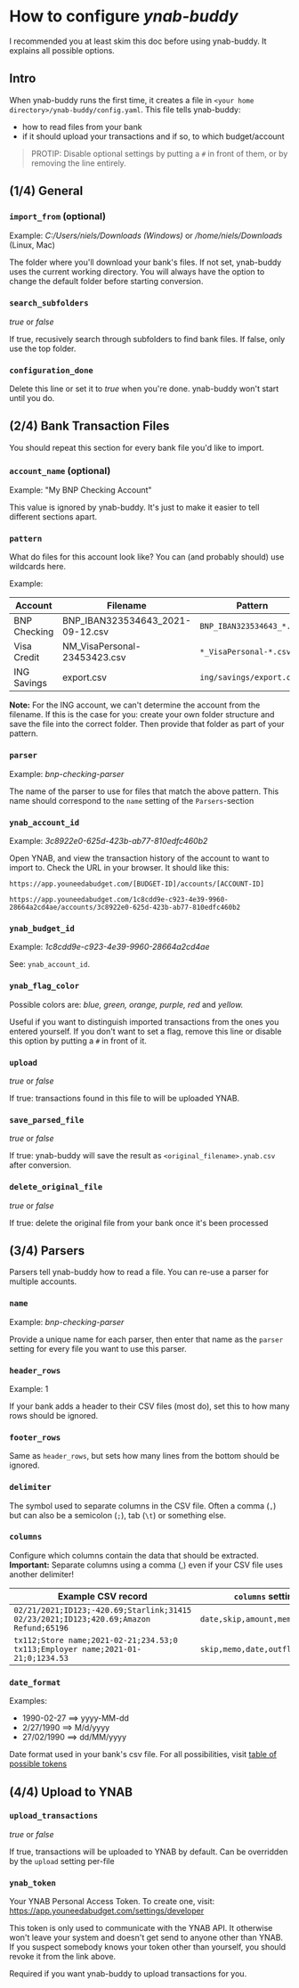 # How to configure _ynab-buddy_

I recommended you at least skim this doc before using ynab-buddy. It explains all possible options.

## Intro
When ynab-buddy runs the first time, it creates a file in `<your home directory>/ynab-buddy/config.yaml`. This file tells ynab-buddy:

* how to read files from your bank
* if it should upload your transactions and if so, to which budget/account

> PROTIP: Disable optional settings by putting a `#` in front of them, or by removing the line entirely.

## (1/4) General

### `import_from` (optional)
Example: _C:/Users/niels/Downloads (Windows)_ or _/home/niels/Downloads_ (Linux, Mac)

The folder where you'll download your bank's files. If not set, ynab-buddy uses the current working directory. You will always have the option to change the default folder before starting conversion.

### `search_subfolders`
_true_ or _false_

If true, recusively search through subfolders to find bank files. If false, only use the top folder.

### `configuration_done`
Delete this line or set it to _true_ when you're done. ynab-buddy won't start until you do.

## (2/4) Bank Transaction Files

You should repeat this section for every bank file you'd like to import.  

### `account_name` (optional)
Example: "My BNP Checking Account"

This value is ignored by ynab-buddy. It's just to make it easier to tell different sections apart.

### `pattern`
What do files for this account look like? You can (and probably should) use wildcards here.

Example:

| Account      | Filename                         | Pattern                   |
| ------------ | -------------------------------- | ------------------------- |
| BNP Checking | BNP_IBAN323534643_2021-09-12.csv | `BNP_IBAN323534643_*.csv` |
| Visa Credit  | NM_VisaPersonal-23453423.csv     | `*_VisaPersonal-*.csv`    |
| ING Savings  | export.csv                       | `ing/savings/export.csv`  |

**Note:** For the ING account, we can't determine the account from the filename. If this is the case for you: create your own folder structure and save the file into the correct folder. Then provide that folder as part of your pattern.

### `parser`
Example: *bnp-checking-parser*

The name of the parser to use for files that match the above pattern. This name should correspond to the `name` setting of the `Parsers`-section 

### `ynab_account_id`

Example: *3c8922e0-625d-423b-ab77-810edfc460b2*

Open YNAB, and view the transaction history of the account to want to import to. Check the URL in your browser. It should like this:

```
https://app.youneedabudget.com/[BUDGET-ID]/accounts/[ACCOUNT-ID]
```
```
https://app.youneedabudget.com/1c8cdd9e-c923-4e39-9960-28664a2cd4ae/accounts/3c8922e0-625d-423b-ab77-810edfc460b2
```

### `ynab_budget_id`

Example: _1c8cdd9e-c923-4e39-9960-28664a2cd4ae_

See: `ynab_account_id`.

### `ynab_flag_color`

Possible colors are: *blue, green, orange, purple, red* and *yellow.*  

Useful if you want to distinguish imported transactions from the ones you entered yourself. If you don't want to set a flag, remove this line or disable this option by putting a `#` in front of it.

### `upload`

_true_ or _false_

If true:  transactions found in this file to will be uploaded YNAB.

### `save_parsed_file`

_true_ or _false_

If true:  ynab-buddy will save the result as `<original_filename>.ynab.csv` after conversion.

### `delete_original_file`

_true_ or _false_

If true:  delete the original file from your bank once it's been processed

## (3/4) Parsers

Parsers tell ynab-buddy how to read a file. You can re-use a parser for multiple accounts.

### `name`

Example: _bnp-checking-parser_

Provide a unique name for each parser, then enter that name as the `parser` setting for every file you want to use this parser.

### `header_rows`

Example: 1

If your bank adds a header to their CSV files (most do), set this to how many rows should be ignored.

### `footer_rows`

Same as `header_rows`, but sets how many lines from the bottom should be ignored.

### `delimiter`

The symbol used to separate columns in the CSV file. Often a comma (`,`) but can also be a semicolon (`;`), tab (`\t`) or something else.

### `columns`

Configure which columns contain the data that should be extracted.  
**Important:** Separate columns using a comma (,) even if your CSV file uses another delimiter!

| Example CSV record                                           | `columns` setting               |
| ------------------------------------------------------------ | ------------------------------- |
| `02/21/2021;ID123;-420.69;Starlink;31415`<br />`02/23/2021;ID123;420.69;Amazon Refund;65196` | `date,skip,amount,memo,skip`    |
| `tx112;Store name;2021-02-21;234.53;0`<br />`tx113;Employer name;2021-01-21;0;1234.53` | `skip,memo,date,outflow,inflow` |

### `date_format`

Examples:
* 1990-02-27 ==> yyyy-MM-dd
* 2/27/1990 ==> M/d/yyyy
* 27/02/1990 ==> dd/MM/yyyy

Date format used in your bank's csv file. For all possibilities, visit [table of possible tokens](https://moment.github.io/luxon/#/parsing?id=table-of-tokens)

## (4/4) Upload to YNAB

### `upload_transactions`

*true* or *false*

If true, transactions will be uploaded to YNAB by default. Can be overridden by the `upload` setting per-file

### `ynab_token`

Your YNAB Personal Access Token. To create one, visit: https://app.youneedabudget.com/settings/developer

This token is only used to communicate with the YNAB API. It otherwise won't leave your system and doesn't get send to anyone other than YNAB. If you suspect somebody knows your token other than yourself, you should revoke it from the link above.

Required if you want ynab-buddy to upload transactions for you.
